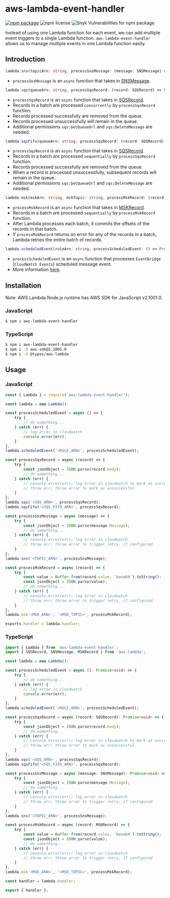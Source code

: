 # aws-lambda-event-handler

[![npm package](https://img.shields.io/npm/v/aws-lambda-event-handler.svg)](http://npmjs.org/package/aws-lambda-event-handler)
![npm license](https://img.shields.io/npm/l/aws-lambda-event-handler)
![Snyk Vulnerabilities for npm package](https://img.shields.io/snyk/vulnerabilities/npm/aws-lambda-event-handler)

Instead of using one Lambda function for each event, we can add multiple event triggers to a single Lambda function.
`aws-lambda-event-handler` allows us to manage multiple events in one Lambda function easily.

## Introduction

```typescript
lambda.sns(topicArn: string, processSnsMessage: (message: SNSMessage) => Promise<void>): void
```
* `processSnsMessage` is an `async` function that takes in [SNSMessage](https://github.com/DefinitelyTyped/DefinitelyTyped/blob/master/types/aws-lambda/trigger/sns.d.ts#L15-L27).

```typescript
lambda.sqs(queueArn: string, processSqsRecord: (record: SQSRecord) => Promise<void>): void
```
* `processSqsRecord` is an `async` function that takes in [SQSRecord](https://github.com/DefinitelyTyped/DefinitelyTyped/blob/master/types/aws-lambda/trigger/sqs.d.ts#L8-L18).
* Records in a batch are processed `concurrently` by `processSqsRecord` function.
* Records processed successfully are removed from the queue.
* Records processed unsuccessfully will remain in the queue.
* Additional permissions `sqs:GetQueueUrl` and `sqs:DeleteMessage` are needed.

```typescript
lambda.sqsFifo(queueArn: string, processSqsRecord: (record: SQSRecord) => Promise<void>): void
```
* `processSqsRecord` is an `async` function that takes in [SQSRecord](https://github.com/DefinitelyTyped/DefinitelyTyped/blob/master/types/aws-lambda/trigger/sqs.d.ts#L8-L18).
* Records in a batch are processed `sequentially` by `processSqsRecord` function.
* Records processed successfully are removed from the queue.
* When a record is processed unsuccessfully, subsequent records will remain in the queue.
* Additional permissions `sqs:GetQueueUrl` and `sqs:DeleteMessage` are needed.

```typescript
lambda.msk(mskArn: string, mskTopic: string, processMskRecord: (record: MSKRecord) => Promise<void>): void
```
* `processMskRecord` is an `async` function that takes in [MSKRecord](https://github.com/DefinitelyTyped/DefinitelyTyped/blob/master/types/aws-lambda/trigger/msk.d.ts#L5-L13).
* Records in a batch are processed `sequentially` by `processMskRecord` function.
* After Lambda processes each batch, it commits the offsets of the records in that batch.
* If `processMskRecord` returns an error for any of the records in a batch, Lambda retries the entire batch of records.

```typescript
lambda.scheduledEvent(ruleArn: string, processScheduledEvent: () => Promise<void>): void
```
* `processScheduledEvent` is an `async` function that processes `EventBridge` (`CloudWatch Events`) scheduled message event.
* More information [here](https://docs.aws.amazon.com/eventbridge/latest/userguide/eb-run-lambda-schedule.html).

## Installation

Note: AWS Lambda Node.js runtime has AWS SDK for JavaScript v2.1001.0.

### JavaScript

```bash
$ npm i aws-lambda-event-handler
```

### TypeScript

```bash
$ npm i aws-lambda-event-handler
$ npm i -D aws-sdk@2.1001.0
$ npm i -D @types/aws-lambda
```

## Usage

### JavaScript

```javascript
const { Lambda } = require('aws-lambda-event-handler');

const lambda = new Lambda();

const processScheduledEvent = async () => {
	try {
		// do something...
	} catch (err) {
		// log error in cloudwatch
		console.error(err);
	}
};
lambda.scheduledEvent('<RULE_ARN>', processScheduledEvent);

const processSqsRecord = async (record) => {
	try {
		const jsonObject = JSON.parse(record.body);
		// do something...
	} catch (err) {
		// console.error(err); log error in cloudwatch to mark as successful
		// throw err; throw error to mark as unsuccessful
	}
};
lambda.sqs('<SQS_ARN>', processSqsRecord);
lambda.sqsFifo('<SQS_FIFO_ARN>', processSqsRecord);

const processSnsMessage = async (message) => {
	try {
		const jsonObject = JSON.parse(message.Message);
		// do something...
	} catch (err) {
		// console.error(err); log error in cloudwatch
		// throw err; throw error to trigger retry, if configured
	}
};
lambda.sns('<TOPIC_ARN>', processSnsMessage);

const processMskRecord = async (record) => {
	try {
		const value = Buffer.from(record.value, 'base64').toString();
		const jsonObject = JSON.parse(value);
		// do something...
	} catch (err) {
		// console.error(err); log error in cloudwatch
		// throw err; throw error to trigger retry, if configured
	}
};
lambda.msk'<MSK_ARN>', '<MSK_TOPIC>', processMskRecord);

exports.handler = lambda.handler;
```

### TypeScript

```typescript
import { Lambda } from 'aws-lambda-event-handler';
import { SQSRecord, SNSMessage, MSKRecord } from 'aws-lambda';

const lambda = new Lambda();

const processScheduledEvent = async (): Promise<void> => {
	try {
		// do something...
	} catch (err) {
		// log error in cloudwatch
		console.error(err);
	}
};
lambda.scheduledEvent('<RULE_ARN>', processScheduledEvent);

const processSqsRecord = async (record: SQSRecord): Promise<void> => {
	try {
		const jsonObject = JSON.parse(record.body);
		// do something...
	} catch (err) {
		// console.error(err); log error in cloudwatch to mark as successful
		// throw err; throw error to mark as unsuccessful
	}
};
lambda.sqs('<SQS_ARN>', processSqsRecord);
lambda.sqsFifo('<SQS_FIFO_ARN>', processSqsRecord);

const processSnsMessage = async (message: SNSMessage): Promise<void> => {
	try {
		const jsonObject = JSON.parse(message.Message);
		// do something...
	} catch (err) {
		// console.error(err); log error in cloudwatch
		// throw err; throw error to trigger retry, if configured
	}
};
lambda.sns('<TOPIC_ARN>', processSnsMessage);

const processMskRecord = async (record: MSKRecord) => {
	try {
		const value = Buffer.from(record.value, 'base64').toString();
		const jsonObject = JSON.parse(value);
		// do something...
	} catch (err) {
		// console.error(err); log error in cloudwatch
		// throw err; throw error to trigger retry, if configured
	}
};
lambda.msk'<MSK_ARN>', '<MSK_TOPIC>', processMskRecord);

const handler = lambda.handler;

export { handler };
```
